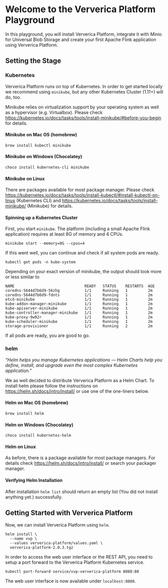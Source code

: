 # Welcome to the Ververica Platform Playground

In this playground, you will install Ververica Platform, integrate it with Minio for Universal Blob Storage and create
your first Apache Flink application using Ververica Platform.

## Setting the Stage

### Kubernetes

Ververica Platform runs on top of Kubernetes. In order to get started locally we recommend using `minikube`, but any 
other Kubernetes Cluster (1.11+) will do, too. 
 
Minikube relies on virtualization support by your operating system as well as a hypervisor (e.g. Virtualbox). Please 
check https://kubernetes.io/docs/tasks/tools/install-minikube/#before-you-begin for details.  

#### Minikube on Mac OS (homebrew)

```
brew install kubectl minikube
```

#### Minikube on Windows (Chocolatey) 

```
choco install kubernetes-cli minikube
```

#### Minikube on Linux

There are packages available for most package manager. Please check 
https://kubernetes.io/docs/tasks/tools/install-kubectl/#install-kubectl-on-linux (Kubernetes CLI) and 
https://kubernetes.io/docs/tasks/tools/install-minikube/ (Minikube) for details. 

#### Spinning up a Kubernetes Cluster

First, you start `minikube`. The platform (including a small Apache Flink application) requires at least 8G of memory 
and 4 CPUs.  

```
minikube start --memory=8G --cpus=4
```

If this went well, you can continue and check if all system pods are ready.

```
kubectl get pods -n kube-system
``` 

Depending on your exact version of minikube, the output should look more or less similar to

```
NAME                               READY   STATUS    RESTARTS  AGE
coredns-5644d7b6d9-56zhg           1/1     Running   1         2m
coredns-5644d7b6d9-fdnts           1/1     Running   1         2m
etcd-minikube                      1/1     Running   1         2m
kube-addon-manager-minikube        1/1     Running   1         2m
kube-apiserver-minikube            1/1     Running   1         2m
kube-controller-manager-minikube   1/1     Running   1         2m
kube-proxy-9w92r                   1/1     Running   1         2m
kube-scheduler-minikube            1/1     Running   1         2m
storage-provisioner                1/1     Running   2         2m
```

If all pods are ready, you are good to go. 

### helm

*"Helm helps you manage Kubernetes applications — Helm Charts help you define, install, and upgrade even the most 
complex Kubernetes application."*

We as well decided to distribute Ververica Platform as a Helm Chart. To  install helm please follow the instructions on  
https://helm.sh/docs/intro/install/ or use one of the one-liners below.

#### Helm on Mac OS (homebrew)

```
brew install helm
```

#### Helm on Windows (Chocolatey) 

```
choco install kubernetes-helm
```

#### Helm on Linux

As before, there is a package available for most package managers. For details check https://helm.sh/docs/intro/install/ or search 
your packager manager.

#### Verifying Helm Installation

After installation `helm list` should return an empty list (You did not install anything yet.) successfully.  

## Getting Started with Ververica Platform

Now, we can install Ververica Platform using `helm`. 
 
```
helm install \
  --name vvp \
  --values ververica-platform/values.yaml \
  ververica-platform-2.0.3.tgz
```

In order to access the web user interface or the REST API, you need to setup a port forward to the Ververica Platform 
Kubernetes service.

```
kubectl port-forward service/vvp-ververica-platform 8080:80
```

The web user interface is now available under `localhost:8080`. 

